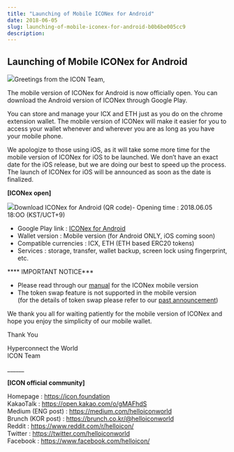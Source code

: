 ```yaml
---
title: "Launching of Mobile ICONex for Android"
date: 2018-06-05
slug: launching-of-mobile-iconex-for-android-b0b6be005cc9
description:
---
```


## **Launching of Mobile ICONex for Android**

![](https://cdn-images-1.medium.com/max/800/0*5YdxvBhj-vml0GO9)Greetings from the ICON Team,

The mobile version of ICONex for Android is now officially open. You can download the Android version of ICONex through Google Play.

You can store and manage your ICX and ETH just as you do on the chrome extension wallet. The mobile version of ICONex will make it easier for you to access your wallet whenever and wherever you are as long as you have your mobile phone.

We apologize to those using iOS, as it will take some more time for the mobile version of ICONex for iOS to be launched. We don’t have an exact date for the iOS release, but we are doing our best to speed up the process. The launch of ICONex for iOS will be announced as soon as the date is finalized.

**[ICONex open]**

![](https://cdn-images-1.medium.com/max/800/0*-0jgkCQgwqaVWzCb)Download ICONex for Android (QR code)- Opening time : 2018.06.05 18:OO (KST/UCT+9)  
- Google Play link : [ICONex for Android](https://play.google.com/store/apps/details?id=foundation.icon.iconex)  
- Wallet version : Mobile version (for Android ONLY, iOS coming soon)  
- Compatible currencies : ICX, ETH (ETH based ERC20 tokens)  
- Services : storage, transfer, wallet backup, screen lock using fingerprint, etc.

**** IMPORTANT NOTICE***  
- Please read through our [manual](https://drive.google.com/file/d/1LxKTXMRDrxJNAB5YRxjMNSLNyBDdNsj6/view) for the ICONex mobile version  
- The token swap feature is not supported in the mobile version  
(for the details of token swap please refer to our [past announcement](https://medium.com/helloiconworld/token-swap-status-update-9a41c8448006))

We thank you all for waiting patiently for the mobile version of ICONex and hope you enjoy the simplicity of our mobile wallet.

Thank You

Hyperconnect the World  
ICON Team

\_\_\_\_\_\_

**[ICON official community]**

Homepage : <https://icon.foundation>  
KakaoTalk : <https://open.kakao.com/o/gMAFhdS>  
Medium (ENG post) : <https://medium.com/helloiconworld>  
Brunch (KOR post) : <https://brunch.co.kr/@helloiconworld>  
Reddit : <https://www.reddit.com/r/helloicon/>  
Twitter : <https://twitter.com/helloiconworld>  
Facebook : <https://www.facebook.com/helloicon/>

